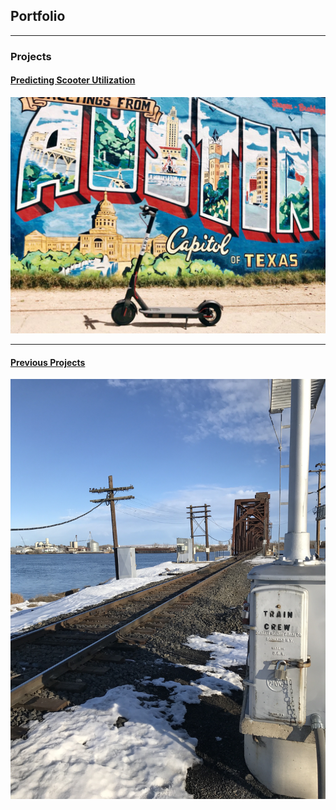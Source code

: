 ## Portfolio

---

### Projects

#### [Predicting Scooter Utilization](/scooter_project.md)
<img src="images/austin_scooter.jpg"/>

---
#### [Previous Projects](/railroad.md)
<img src="images/snake_river_bridge.jpeg"/>
